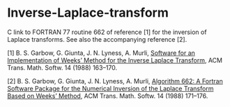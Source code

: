 # Inverse-Laplace-transform
C link to FORTRAN 77 routine 662 of reference [1] for the inversion of Laplace transforms. See also the accompanying reference [2].

[1] B. S. Garbow, G. Giunta, J. N. Lyness, A. Murli,
 [Software for an Implementation of Weeks’ Method for the Inverse Laplace Transform](doi:10.1145/45054.45057),
 ACM Trans. Math. Softw. 14 (1988) 163–170.

[2] B. S. Garbow, G. Giunta, J. N. Lyness, A. Murli, [Algorithm 662: A Fortran Software Package for the Numerical Inversion of the Laplace Transform Based on Weeks’ Method](doi:10.1145/45054.214375),
 ACM Trans. Math. Softw. 14 (1988) 171–176.
